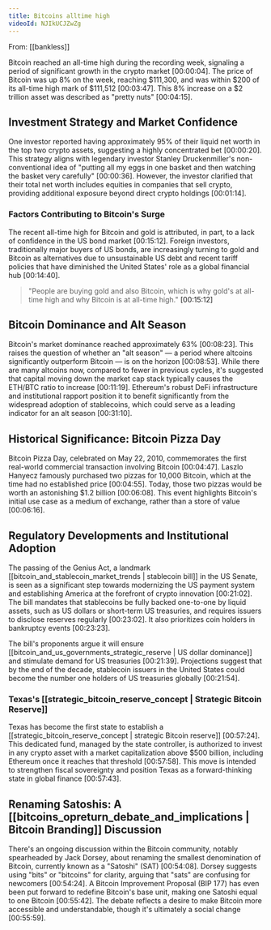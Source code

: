 ```yaml
---
title: Bitcoins alltime high
videoId: NJIkUCJZwZg
---
```


From: [[bankless]] <br/> 

Bitcoin reached an all-time high during the recording week, signaling a period of significant growth in the crypto market <a class="yt-timestamp" data-t="00:00:04">[00:00:04]</a>. The price of Bitcoin was up 8% on the week, reaching $111,300, and was within $200 of its all-time high mark of $111,512 <a class="yt-timestamp" data-t="00:03:47">[00:03:47]</a>. This 8% increase on a $2 trillion asset was described as "pretty nuts" <a class="yt-timestamp" data-t="00:04:15">[00:04:15]</a>.

## Investment Strategy and Market Confidence

One investor reported having approximately 95% of their liquid net worth in the top two crypto assets, suggesting a highly concentrated bet <a class="yt-timestamp" data-t="00:00:20">[00:00:20]</a>. This strategy aligns with legendary investor Stanley Druckenmiller's non-conventional idea of "putting all my eggs in one basket and then watching the basket very carefully" <a class="yt-timestamp" data-t="00:00:36">[00:00:36]</a>. However, the investor clarified that their total net worth includes equities in companies that sell crypto, providing additional exposure beyond direct crypto holdings <a class="yt-timestamp" data-t="00:01:14">[00:01:14]</a>.

### Factors Contributing to Bitcoin's Surge

The recent all-time high for Bitcoin and gold is attributed, in part, to a lack of confidence in the US bond market <a class="yt-timestamp" data-t="00:15:12">[00:15:12]</a>. Foreign investors, traditionally major buyers of US bonds, are increasingly turning to gold and Bitcoin as alternatives due to unsustainable US debt and recent tariff policies that have diminished the United States' role as a global financial hub <a class="yt-timestamp" data-t="00:14:40">[00:14:40]</a>.

> "People are buying gold and also Bitcoin, which is why gold's at all-time high and why Bitcoin is at all-time high." <a class="yt-timestamp" data-t="00:15:12">[00:15:12]</a>

## Bitcoin Dominance and Alt Season

Bitcoin's market dominance reached approximately 63% <a class="yt-timestamp" data-t="00:08:23">[00:08:23]</a>. This raises the question of whether an "alt season" — a period where altcoins significantly outperform Bitcoin — is on the horizon <a class="yt-timestamp" data-t="00:08:53">[00:08:53]</a>. While there are many altcoins now, compared to fewer in previous cycles, it's suggested that capital moving down the market cap stack typically causes the ETH/BTC ratio to increase <a class="yt-timestamp" data-t="00:11:19">[00:11:19]</a>. Ethereum's robust DeFi infrastructure and institutional rapport position it to benefit significantly from the widespread adoption of stablecoins, which could serve as a leading indicator for an alt season <a class="yt-timestamp" data-t="00:31:10">[00:31:10]</a>.

## Historical Significance: Bitcoin Pizza Day

Bitcoin Pizza Day, celebrated on May 22, 2010, commemorates the first real-world commercial transaction involving Bitcoin <a class="yt-timestamp" data-t="00:04:47">[00:04:47]</a>. Laszlo Hanyecz famously purchased two pizzas for 10,000 Bitcoin, which at the time had no established price <a class="yt-timestamp" data-t="00:04:55">[00:04:55]</a>. Today, those two pizzas would be worth an astonishing $1.2 billion <a class="yt-timestamp" data-t="00:06:08">[00:06:08]</a>. This event highlights Bitcoin's initial use case as a medium of exchange, rather than a store of value <a class="yt-timestamp" data-t="00:06:16">[00:06:16]</a>.

## Regulatory Developments and Institutional Adoption

The passing of the Genius Act, a landmark [[bitcoin_and_stablecoin_market_trends | stablecoin bill]] in the US Senate, is seen as a significant step towards modernizing the US payment system and establishing America at the forefront of crypto innovation <a class="yt-timestamp" data-t="00:21:02">[00:21:02]</a>. The bill mandates that stablecoins be fully backed one-to-one by liquid assets, such as US dollars or short-term US treasuries, and requires issuers to disclose reserves regularly <a class="yt-timestamp" data-t="00:23:02">[00:23:02]</a>. It also prioritizes coin holders in bankruptcy events <a class="yt-timestamp" data-t="00:23:23">[00:23:23]</a>.

The bill's proponents argue it will ensure [[bitcoin_and_us_governments_strategic_reserve | US dollar dominance]] and stimulate demand for US treasuries <a class="yt-timestamp" data-t="00:21:39">[00:21:39]</a>. Projections suggest that by the end of the decade, stablecoin issuers in the United States could become the number one holders of US treasuries globally <a class="yt-timestamp" data-t="00:21:54">[00:21:54]</a>.

### Texas's [[strategic_bitcoin_reserve_concept | Strategic Bitcoin Reserve]]

Texas has become the first state to establish a [[strategic_bitcoin_reserve_concept | strategic Bitcoin reserve]] <a class="yt-timestamp" data-t="00:57:24">[00:57:24]</a>. This dedicated fund, managed by the state controller, is authorized to invest in any crypto asset with a market capitalization above $500 billion, including Ethereum once it reaches that threshold <a class="yt-timestamp" data-t="00:57:58">[00:57:58]</a>. This move is intended to strengthen fiscal sovereignty and position Texas as a forward-thinking state in global finance <a class="yt-timestamp" data-t="00:57:43">[00:57:43]</a>.

## Renaming Satoshis: A [[bitcoins_opreturn_debate_and_implications | Bitcoin Branding]] Discussion

There's an ongoing discussion within the Bitcoin community, notably spearheaded by Jack Dorsey, about renaming the smallest denomination of Bitcoin, currently known as a "Satoshi" (SAT) <a class="yt-timestamp" data-t="00:54:08">[00:54:08]</a>. Dorsey suggests using "bits" or "bitcoins" for clarity, arguing that "sats" are confusing for newcomers <a class="yt-timestamp" data-t="00:54:24">[00:54:24]</a>. A Bitcoin Improvement Proposal (BIP 177) has even been put forward to redefine Bitcoin's base unit, making one Satoshi equal to one Bitcoin <a class="yt-timestamp" data-t="00:55:42">[00:55:42]</a>. The debate reflects a desire to make Bitcoin more accessible and understandable, though it's ultimately a social change <a class="yt-timestamp" data-t="00:55:59">[00:55:59]</a>.